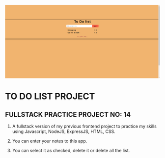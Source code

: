 ![example](public/toDoList.png)

# TO DO LIST PROJECT

## FULLSTACK PRACTICE PROJECT NO: 14

1. A fullstack version of my previous frontend project to practice my skills using Javascript, NodeJS, ExpressJS, HTML, CSS.

2. You can enter your notes to this app.

3. You can select it as checked, delete it or delete all the list.
